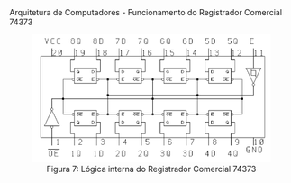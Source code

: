 <div class="cabecalho huge">
    Arquitetura de Computadores - Funcionamento do Registrador Comercial 74373
</div>
<div class="conteudo-absoluto regular">
<figure>
    <img class="transparent" src="./img/74373-internal.png" style="margin-left: auto; margin-right: auto;" />
    <figcaption style="text-align: center;">Figura 7: Lógica interna do Registrador Comercial 74373</figcaption>
</figure>
</div>

